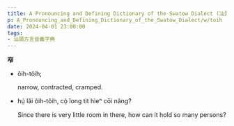 ```yaml
---
title: A Pronouncing and Defining Dictionary of the Swatow Dialect (汕頭方言音義字典) / toih
p: A_Pronouncing_and_Defining_Dictionary_of_the_Swatow_Dialect/w/toih
date: 2024-04-01 23:00:00
tags: 
- 汕頭方言音義字典
---
```



**窄**

- ôih-tôih;

  narrow, contracted, cramped.

- hṳ́ lăi ôih-tôih, cò̤ îong tit hìeⁿ cōi nâng?

  Since there is very little room in there, how can it hold so many persons?